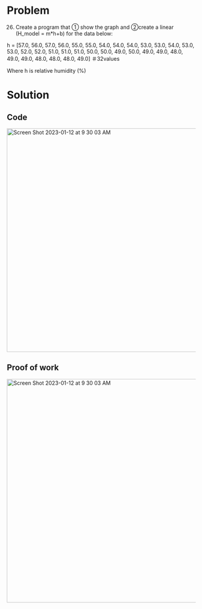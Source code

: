 # Problem

26. Create a program that ① show the graph and ②create a linear (H_model = m*h+b) for the data below:

h = [57.0, 56.0, 57.0, 56.0, 55.0, 55.0, 54.0, 54.0, 54.0, 53.0, 53.0, 54.0, 53.0, 53.0, 52.0, 52.0, 51.0, 51.0, 51.0, 50.0, 50.0, 49.0, 50.0, 49.0, 49.0, 48.0, 49.0, 49.0, 48.0, 48.0, 48.0, 49.0]   ＃32values

Where h is relative humidity (%)

# Solution
## Code

<img width="595" alt="Screen Shot 2023-01-12 at 9 30 03 AM" src="https://user-images.githubusercontent.com/116609563/211949143-1bec83c3-6096-41f5-94c6-f87f974b79bd.png">

## Proof of work
<img width="595" alt="Screen Shot 2023-01-12 at 9 30 03 AM" src="https://user-images.githubusercontent.com/116609563/211949135-f4034868-1f0b-452e-9ea4-4c3d5102391d.png">
